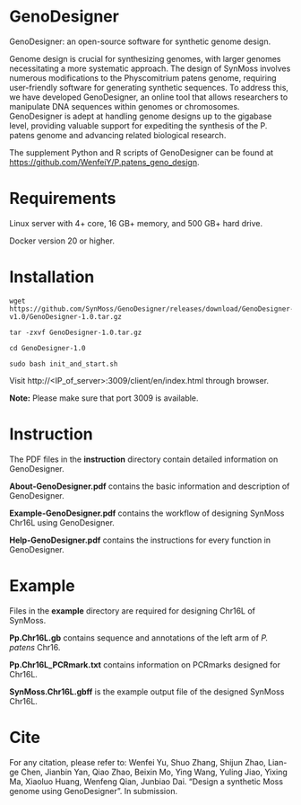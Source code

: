 # GenoDesigner
GenoDesigner: an open-source software for synthetic genome design.

Genome design is crucial for synthesizing genomes, with larger genomes necessitating a more systematic approach. The design of SynMoss involves numerous modifications to the Physcomitrium patens genome, requiring user-friendly software for generating synthetic sequences. To address this, we have developed GenoDesigner, an online tool that allows researchers to manipulate DNA sequences within genomes or chromosomes. GenoDesigner is adept at handling genome designs up to the gigabase level, providing valuable support for expediting the synthesis of the P. patens genome and advancing related biological research.

The supplement Python and R scripts of GenoDesigner can be found at https://github.com/WenfeiY/P.patens_geno_design.

# Requirements
Linux server with 4+ core, 16 GB+ memory, and 500 GB+ hard drive.

Docker version 20 or higher.

# Installation
```
wget https://github.com/SynMoss/GenoDesigner/releases/download/GenoDesigner-v1.0/GenoDesigner-1.0.tar.gz

tar -zxvf GenoDesigner-1.0.tar.gz

cd GenoDesigner-1.0

sudo bash init_and_start.sh
```
Visit http://<IP_of_server>:3009/client/en/index.html through browser.

**Note:** Please make sure that port 3009 is available.

# Instruction
The PDF files in the **instruction** directory contain detailed information on GenoDesigner.

**About-GenoDesigner.pdf** contains the basic information and description of GenoDesigner.

**Example-GenoDesigner.pdf** contains the workflow of designing SynMoss Chr16L using GenoDesigner.

**Help-GenoDesigner.pdf** contains the instructions for every function in GenoDesigner.

# Example
Files in the **example** directory are required for designing Chr16L of SynMoss.

**Pp.Chr16L.gb** contains sequence and annotations of the left arm of _P. patens_ Chr16.

**Pp.Chr16L_PCRmark.txt** contains information on PCRmarks designed for Chr16L.

**SynMoss.Chr16L.gbff** is the example output file of the designed SynMoss Chr16L.

# Cite
For any citation, please refer to: 
Wenfei Yu, Shuo Zhang, Shijun Zhao, Lian-ge Chen, Jianbin Yan, Qiao Zhao, Beixin Mo, Ying Wang, Yuling Jiao, Yixing Ma, Xiaoluo Huang, Wenfeng Qian, Junbiao Dai. “Design a synthetic Moss genome using GenoDesigner”. In submission. 
